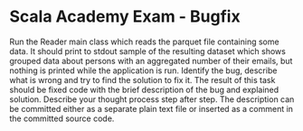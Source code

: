 # Scala Academy Exam - Bugfix

Run the Reader main class which reads the parquet file containing some data. It should print to stdout sample of the resulting dataset which shows grouped data about persons with an aggregated number of their emails, but nothing is printed while the application is run. Identify the bug, describe what is wrong and try to find the solution to fix it. The result of this task should be fixed code with the brief description of the bug and explained solution. Describe your thought process step after step. The description can be committed either as a separate plain text file or inserted as a comment in the committed source code.
